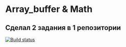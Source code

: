 # Array_buffer & Math

## Сделал 2 задания в 1 репозитории

[![Build status](https://ci.appveyor.com/api/projects/status/2xyj8yn9jbml3v8n?svg=true)](https://ci.appveyor.com/project/BuAleksandr/array-buffer)






